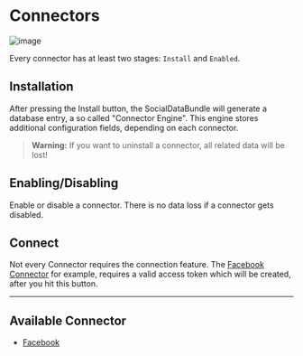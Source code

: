 # Connectors

![image](https://user-images.githubusercontent.com/700119/79234884-3096a180-7e6b-11ea-8956-bf58969817c7.png)

Every connector has at least two stages: `Install` and `Enabled`.

## Installation
After pressing the Install button, the SocialDataBundle will generate a database entry, a so called "Connector Engine".
This engine stores additional configuration fields, depending on each connector.

> **Warning:** If you want to uninstall a connector, all related data will be lost! 

## Enabling/Disabling
Enable or disable a connector. There is no data loss if a connector gets disabled.

## Connect
Not every Connector requires the connection feature. 
The [Facebook Connector](./Connectors/01_Facebook.md) for example, requires a valid access token which will be created, after you hit this button. 

***

## Available Connector
- [Facebook](./Connectors/01_Facebook.md)
